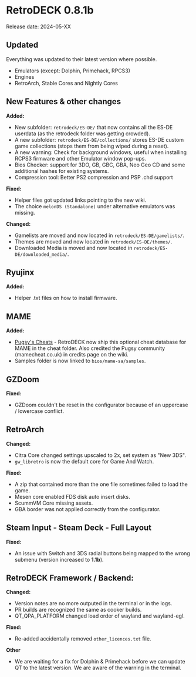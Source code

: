 # RetroDECK 0.8.1b

Release date: 2024-05-XX

## Updated

Everything was updated to their latest version where possible.

- Emulators (except: Dolphin, Primehack, RPCS3)
- Engines
- RetroArch, Stable Cores and Nightly Cores

## New Features & other changes

**Added:**

- New subfolder: `retrodeck/ES-DE/` that now contains all the ES-DE userdata (as the retrodeck folder was getting crowded).
- A new subfolder: `retrodeck/ES-DE/collections/` stores ES-DE custom game collections (stops them from being wiped during a reset).
- A new warning: Check for background windows, useful when installing RCPS3 firmware and other Emulator window pop-ups.
- Bios Checker: support for 3DO, GB, GBC, GBA, Neo Geo CD and some additional hashes for existing systems.
- Compression tool: Better PS2 compression and PSP .chd support

**Fixed:**

- Helper files got updated links pointing to the new wiki.
- The choice `melonDS (Standalone)` under alternative emulators was missing.

**Changed:**

- Gamelists are moved and now located in  `retrodeck/ES-DE/gamelists/`.
- Themes are moved and now located in  `retrodeck/ES-DE/themes/`.
- Downloaded Media is moved and now located in `retrodeck/ES-DE/downloaded_media/`.

## Ryujinx

**Added:**

- Helper .txt files on how to install firmware.

## MAME

**Added:**

- [Pugsy's Cheats](https://www.mamecheat.co.uk/) - RetroDECK now ship this optional cheat database for MAME in the cheat folder. Also credited the Pugsy community (mamecheat.co.uk) in credits page on the wiki.
- Samples folder is now linked to `bios/mame-sa/samples`.


## GZDoom

**Fixed:**

- GZDoom couldn't be reset in the configurator because of an uppercase / lowercase conflict.

## RetroArch

**Changed:**

- Citra Core changed settings upscaled to 2x, set system as "New 3DS".
- `gw_libretro` is now the default core for Game And Watch.

**Fixed:**

- A zip that contained more than the one file sometimes failed to load the game.
- Mesen core enabled FDS disk auto insert disks.
- ScummVM Core missing assets.
- GBA border was not applied correctly from the configurator.


## Steam Input - Steam Deck - Full Layout

**Fixed:**

- An issue with Switch and 3DS radial buttons being mapped to the wrong submenu (version increased to **1.1b**).

##  RetroDECK Framework / Backend:

**Changed:**

- Version notes are no more outputed in the terminal or in the logs.
- PR builds are recognized the same as cooker builds.
- QT_QPA_PLATFORM changed load order of wayland and wayland-egl.


**Fixed:**

- Re-added accidentally removed `other_licences.txt` file.

**Other**

- We are waiting for a fix for Dolphin & Primehack before we can update QT to the latest version. We are aware of the warning in the terminal.
